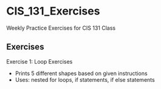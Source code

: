 # CIS_131_Exercises

Weekly Practice Exercises for CIS 131 Class

## Exercises
Exercise 1: Loop Exercises
   - Prints 5 different shapes based on given instructions
   - Uses: nested for loops, if statements, if else statements
